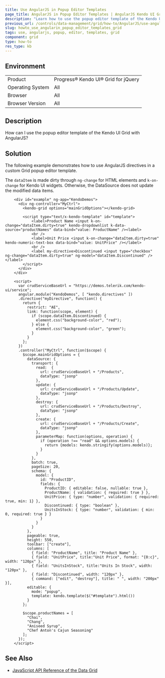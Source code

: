```yaml
---
title: Use AngularJS in Popup Editor Templates
page_title: AngularJS in Popup Editor Templates | AngularJS Kendo UI Grid
description: "Learn how to use the popup editor template of the Kendo UI Grid with AngularJS."
previous_url: /controls/data-management/grid/how-to/AngularJS/use-angularjs-popup-edit-template
slug: howto_use_angularin_popup_editor_templates_grid
tags: use, angularjs, popup, editor, templates, grid
component: grid
type: how-to
res_type: kb
---
```


## Environment

<table>
 <tr>
  <td>Product</td>
  <td>Progress® Kendo UI® Grid for jQuery</td> 
 </tr>
 <tr>
  <td>Operating System</td>
  <td>All</td>
 </tr>
 <tr>
  <td>Browser</td>
  <td>All</td>
 </tr>
 <tr>
  <td>Browser Version</td>
  <td>All</td>
 </tr>
</table>

## Description

How can I use the popup editor template of the Kendo UI Grid with AngularJS?

## Solution

The following example demonstrates how to use AngularJS directives in a custom Grid popup editor template.

The `dataItem` is made dirty through `ng-change` for HTML elements and `k-on-change` for Kendo UI widgets. Otherwise, the DataSource does not update the modified data items.

```dojo
    <div id="example" ng-app="KendoDemos">
      <div ng-controller="MyCtrl">
        <kendo-grid options="mainGridOptions"></kendo-grid>

        <script type="text/x-kendo-template" id="template">
            <label>Product Name <input k-on-change="dataItem.dirty=true" kendo-dropdownlist k-data-source="productNames" data-bind="value: ProductName" /><label>
            <br />
            <label>Unit Price <input k-on-change="dataItem.dirty=true" kendo-numeric-text-box data-bind="value: UnitPrice" /></label>
            <br />
            <label my-directive>Discontinued <input type="checkbox" ng-change="dataItem.dirty=true" ng-model="dataItem.Discontinued" /></label>
        </script>
      </div>
    </div>

    <script>
      var crudServiceBaseUrl = "https://demos.telerik.com/kendo-ui/service";
      angular.module("KendoDemos", [ "kendo.directives" ])
      .directive("myDirective", function() {
        return {
          restrict: "AE",
          link: function(scope, element) {
            if (scope.dataItem.Discontinued) {
              element.css("background-color", "red");
            } else {
              element.css("background-color", "green");
            }
          }
        };
      })
      .controller("MyCtrl", function($scope) {
        $scope.mainGridOptions = {
          dataSource: {
            transport: {
              read:  {
                url: crudServiceBaseUrl + "/Products",
                dataType: "jsonp"
              },
              update: {
                url: crudServiceBaseUrl + "/Products/Update",
                dataType: "jsonp"
              },
              destroy: {
                url: crudServiceBaseUrl + "/Products/Destroy",
                dataType: "jsonp"
              },
              create: {
                url: crudServiceBaseUrl + "/Products/Create",
                dataType: "jsonp"
              },
              parameterMap: function(options, operation) {
                if (operation !== "read" && options.models) {
                  return {models: kendo.stringify(options.models)};
                }
              }
            },
            batch: true,
            pageSize: 20,
            schema: {
              model: {
                id: "ProductID",
                fields: {
                  ProductID: { editable: false, nullable: true },
                  ProductName: { validation: { required: true } },
                  UnitPrice: { type: "number", validation: { required: true, min: 1} },
                  Discontinued: { type: "boolean" },
                  UnitsInStock: { type: "number", validation: { min: 0, required: true } }
                }
              }
            }
          },
          pageable: true,
          height: 550,
          toolbar: ["create"],
          columns: [
            { field: "ProductName", title: "Product Name" },
            { field: "UnitPrice", title:"Unit Price", format: "{0:c}", width: "120px" },
            { field: "UnitsInStock", title:"Units In Stock", width: "120px" },
            { field: "Discontinued", width: "120px" },
            { command: ["edit", "destroy"], title: " ", width: "200px" }],
          editable: {
            mode: "popup",
            template: kendo.template($("#template").html())
          }
        };

        $scope.productNames = [
          "Chai",
          "Chang",
          "Aniseed Syrup",
          "Chef Anton's Cajun Seasoning"
        ];
      });
    </script>
```

## See Also

* [JavaScript API Reference of the Data Grid](/api/javascript/ui/grid)
